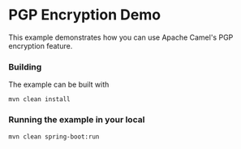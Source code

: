 # PGP Encryption Demo

This example demonstrates how you can use Apache Camel's PGP encryption feature.

### Building

The example can be built with

    mvn clean install

### Running the example in your local

    mvn clean spring-boot:run
